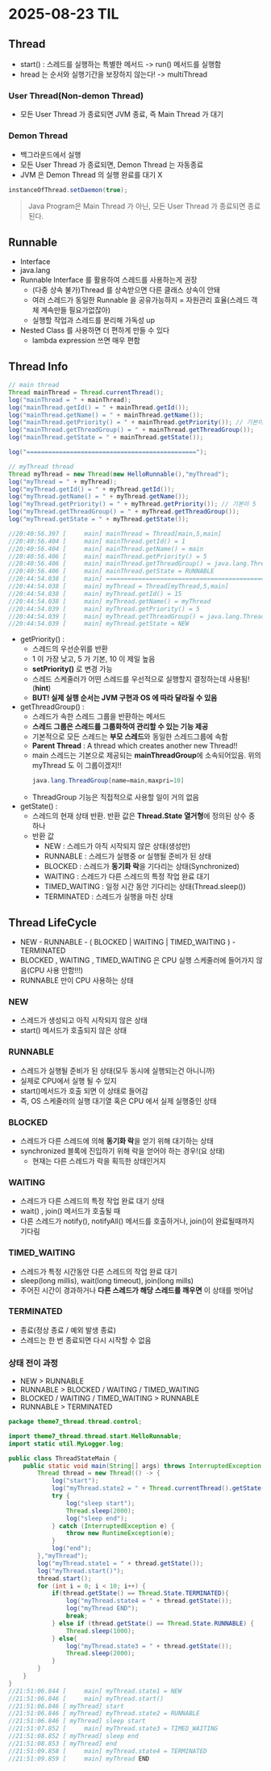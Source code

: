 # 2025-08-23 TIL

## Thread
- start() : 스레드를 실행하는 특별한 메서드 -> run() 메서드를 실행함
- hread 는 순서와 실행기간을 보장하지 않는다! -> multiThread

### User Thread(Non-demon Thread)
- 모든 User Thread 가 종료되면 JVM 종료, 즉 Main Thread 가 대기
### Demon Thread
- 백그라운드에서 실행
- 모든 User Thread 가 종료되면, Demon Thread 는 자동종료
- JVM 은 Demon Thread 의 실행 완료를 대기 X 
```java
instanceOfThread.setDaemon(true);
```
> Java Program은 Main Thread 가 아닌, 모든 User Thread 가 종료되면 종료된다.

## Runnable
- Interface
- java.lang
- Runnable Interface 를 활용하여 스레드를 사용하는게 권장
  - (다중 상속 불가)Thread 를 상속받으면 다른 클래스 상속이 안돼
  - 여러 스레드가 동일한 Runnable 을 공유가능하지 = 자원관리 효율(스레드 객체 계속만들 필요가없잖아)
  - 실행할 작업과 스레드를 분리해 가독성 up
- Nested Class 를 사용하면 더 편하게 만들 수 있다
    - lambda expression 쓰면 매우 편함

## Thread Info
```java
// main thread
Thread mainThread = Thread.currentThread();
log("mainThread = " + mainThread);
log("mainThread.getId() = " + mainThread.getId());
log("mainThread.getName() = " + mainThread.getName());
log("mainThread.getPriority() = " + mainThread.getPriority()); // 기본이 5
log("mainThread.getThreadGroup() = " + mainThread.getThreadGroup());
log("mainThread.getState = " + mainThread.getState());

log("===============================================");

// myThread thread
Thread myThread = new Thread(new HelloRunnable(),"myThread");
log("myThread = " + myThread);
log("myThread.getId() = " + myThread.getId());
log("myThread.getName() = " + myThread.getName());
log("myThread.getPriority() = " + myThread.getPriority()); // 기본이 5
log("myThread.getThreadGroup() = " + myThread.getThreadGroup());
log("myThread.getState = " + myThread.getState());

//20:40:56.397 [     main] mainThread = Thread[main,5,main]
//20:40:56.404 [     main] mainThread.getId() = 1
//20:40:56.404 [     main] mainThread.getName() = main
//20:40:56.406 [     main] mainThread.getPriority() = 5
//20:40:56.406 [     main] mainThread.getThreadGroup() = java.lang.ThreadGroup[name=main,maxpri=10]
//20:40:56.406 [     main] mainThread.getState = RUNNABLE
//20:44:54.038 [     main] ===============================================
//20:44:54.038 [     main] myThread = Thread[myThread,5,main]
//20:44:54.038 [     main] myThread.getId() = 15
//20:44:54.038 [     main] myThread.getName() = myThread
//20:44:54.039 [     main] myThread.getPriority() = 5
//20:44:54.039 [     main] myThread.getThreadGroup() = java.lang.ThreadGroup[name=main,maxpri=10]
//20:44:54.039 [     main] myThread.getState = NEW
```
- getPriority() : 
  - 스레드의 우선순위를 반환
  - 1 이 가장 낮고, 5 가 기본, 10 이 제일 높음
  - **setPriority()** 로 변경 가능
  - 스레드 스케줄러가 어떤 스레드를 우선적으로 실행할지 결정하는데 사용됨!(**hint**)
  - **BUT! 실제 실행 순서는 JVM 구현과 OS 에 따라 달라질 수 있음**
- getThreadGroup() : 
  - 스레드가 속한 스레드 그룹을 반환하는 메서드
  - **스레드 그룹은 스레드를 그룹화하여 관리할 수 있는 기능 제공**
  - 기본적으로 모든 스레드는 **부모 스레드**와 동일한 스레드그룹에 속함
  - **Parent Thread** : A thread which creates another new Thread!!
  - main 스레드는 기본으로 제공되는 **mainThreadGroup**에 소속되어있음. 위의 myThread 도 이 그룹이겠지!!
    ```java
    java.lang.ThreadGroup[name=main,maxpri=10]
    ```
  - ThreadGroup 기능은 직접적으로 사용할 일이 거의 없음
- getState() : 
  - 스레드의 현재 상태 반환. 반환 값은 **Thread.State 열거형**에 정의된 상수 중 하나
  - 반환 값
    - NEW : 스레드가 아직 시작되지 않은 상태(생성만)
    - RUNNABLE : 스레드가 실행중 or 실행될 준비가 된 상태
    - BLOCKED : 스레드가 **동기화 락**을 기다리는 상태(Synchronized)
    - WAITING : 스레드가 다른 스레드의 특정 작업 완료 대기
    - TIMED_WAITING : 일정 시간 동안 기다리는 상태(Thread.sleep())
    - TERMINATED : 스레드가 실행을 마친 상태

## Thread LifeCycle
- NEW - RUNNABLE - ( BLOCKED | WAITING | TIMED_WAITING ) - TERMINATED
- BLOCKED , WAITING , TIMED_WAITING 은 CPU 실행 스케줄러에 들어가지 않음(CPU 사용 안함!!!)
- RUNNABLE 만이 CPU 사용하는 상태

### NEW
- 스레드가 생성되고 아직 시작되지 않은 상태
- start() 메서드가 호출되지 않은 상태

### RUNNABLE
- 스레드가 실행될 준비가 된 상태(모두 동시에 실행되는건 아니니까)
- 실제로 CPU에서 실행 될 수 있지
- start()메서드가 호출 되면 이 상태로 들어감
- 즉, OS 스케줄러의 실행 대기열 혹은 CPU 에서 실제 실행중인 상태

### BLOCKED
- 스레드가 다른 스레드에 의해 **동기화 락**을 얻기 위해 대기하는 상태
- synchronized 블록에 진입하기 위해 락을 얻어야 하는 경우!(요 상태)
  - 현재는 다른 스레드가 락을 획득한 상태인거지

### WAITING
- 스레드가 다른 스레드의 특정 작업 완료 대기 상태
- wait() , join() 메서드가 호출될 때
- 다른 스레드가 notify(), notifyAll() 메서드를 호출하거나, join()이 완료될때까지 기다림

### TIMED_WAITING
- 스레드가 특정 시간동안 다른 스레드의 작업 완료 대기
- sleep(long millis), wait(long timeout), join(long mills)
- 주어진 시간이 경과하거나 **다른 스레드가 해당 스레드를 깨우면** 이 상태를 벗어남

### TERMINATED
- 종료(정상 종료 / 예외 발생 종료)
- 스레드는 한 번 종료되면 다시 시작할 수 없음

### 상태 전이 과정
- NEW > RUNNABLE
- RUNNABLE > BLOCKED / WAITING / TIMED_WAITING
- BLOCKED / WAITING / TIMED_WAITING > RUNNABLE
- RUNNABLE > TERMINATED

```java
package theme7_thread.thread.control;

import theme7_thread.thread.start.HelloRunnable;
import static util.MyLogger.log;

public class ThreadStateMain {
    public static void main(String[] args) throws InterruptedException {
        Thread thread = new Thread(() -> {
            log("start");
            log("myThread.state2 = " + Thread.currentThread().getState());
            try {
                log("sleep start");
                Thread.sleep(2000);
                log("sleep end");
            } catch (InterruptedException e) {
                throw new RuntimeException(e);
            }
            log("end");
        },"myThread");
        log("myThread.state1 = " + thread.getState());
        log("myThread.start()");
        thread.start();
        for (int i = 0; i < 10; i++) {
            if(thread.getState() == Thread.State.TERMINATED){
                log("myThread.state4 = " + thread.getState());
                log("myThread END");
                break;
            } else if (thread.getState() == Thread.State.RUNNABLE) {
                Thread.sleep(1000);
            } else{
                log("myThread.state3 = " + thread.getState());
                Thread.sleep(2000);
            }
        }
    }
}
//21:51:06.844 [     main] myThread.state1 = NEW
//21:51:06.846 [     main] myThread.start()
//21:51:06.846 [ myThread] start
//21:51:06.846 [ myThread] myThread.state2 = RUNNABLE
//21:51:06.846 [ myThread] sleep start
//21:51:07.852 [     main] myThread.state3 = TIMED_WAITING
//21:51:08.852 [ myThread] sleep end
//21:51:08.853 [ myThread] end
//21:51:09.858 [     main] myThread.state4 = TERMINATED
//21:51:09.859 [     main] myThread END
```